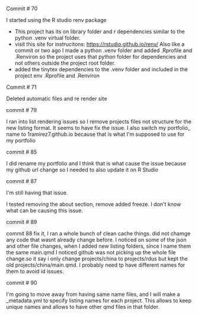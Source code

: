 


Commit # 70

I started using the R studio renv package
- This project has its on library folder and r dependencies similar to the python .venv virtual folder. 
- visit this site for instrucitons: https://rstudio.github.io/renv/
Also like a commit or two ago I made a python .venv folder and added .Rprofile and .Renviron so the project uses that python folder for dependencies and not others outside the project root folder. 
- added the tinytex dependencies to the .venv folder and included in the project env .Rprofile and .Renviron

Commit # 71

Deleted automatic files and re render site

commit # 79

I ran into list rendering issues so I remove projects files not structure for the new listing format. It seems to have fix the issue. I also switch my portfolio_ name to 1ramirez7.github.io because that is what I'm supposed to use for my portfolio

commit # 85 

I did rename my portfolio and I think that is what cause the issue because my github url change so I needed to also update it on R Studio

commit # 87 

I'm still having that issue.

I tested removing the about section, remove added freeze. I don't know what can be causing this issue.


commit # 89 

commit 88 fix it, I ran a whole bunch of clean cache things. did not chamge any code that wasnt already change before. 
I noticed on some of the json and other file changes, when I added new listing folders, since I name them the same main.qmd I noticed github was not picking up the whole file change.so it say i only change projects/china to projects/rdus but kept the old projects/china/main.qmd.  I probably need tp have different names for them to avoid id issues. 


commit # 90

I'm going to move away from having same name files, and I will make a _metadata.yml to specify listing names for each project. 
This allows to keep unique names and allows to have other qmd files in that folder. 